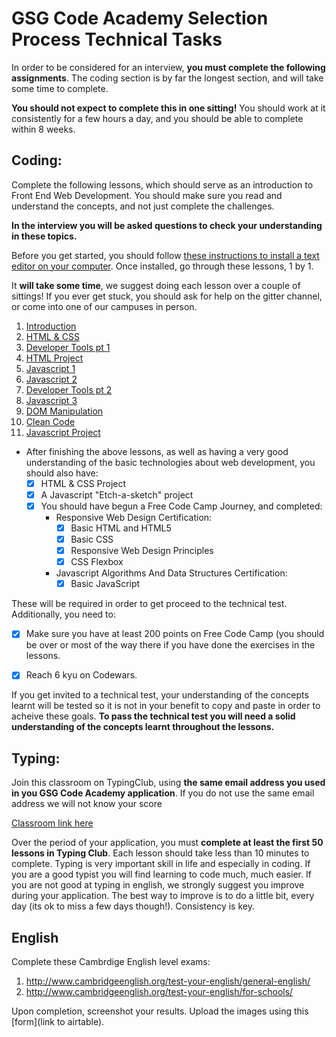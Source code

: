 # GSG Code Academy Selection Process Technical Tasks

In order to be considered for an interview, **you must complete the following assignments**. The coding section is by far the longest section, and will take some time to complete.

**You should not expect to complete this in one sitting!** You should work at it consistently for a few hours a day, and you should be able to complete within 8 weeks.

## Coding:

Complete the following lessons, which should serve as an introduction to Front End Web Development. You should make sure you read and understand the concepts, and not just complete the challenges.

**In the interview you will be asked questions to check your understanding in these topics.**

Before you get started, you should follow [these instructions to install a text editor on your computer](). Once installed, go through these lessons, 1 by 1. 

It **will take some time**, we suggest doing each lesson over a couple of sittings! If you ever get stuck, you should ask for help on the gitter channel, or come into one of our campuses in person.

1. [Introduction](pre-requisites/01-introduction.md)
2. [HTML & CSS](pre-requisites/02-html-css.md)
3. [Developer Tools pt 1](pre-requisites/03-dev-tools.md)
4. [HTML Project](pre-requisites/04-project.md)
5. [Javascript 1](pre-requisites/05-javascript-1.md)
6. [Javascript 2](pre-requisites/06-javascript-2.md)
7. [Developer Tools pt 2](pre-requisites/07-dev-tools-2.md)
8. [Javascript 3](pre-requisites/08-javascript-3.md)
9. [DOM Manipulation](pre-requisites/09-dom-manipulation.md)
10. [Clean Code](pre-requisites/10-clean-code.md)
11. [Javascript Project](pre-requisites/11-project-js.md)

- After finishing the above lessons, as well as having a very good understanding of the basic technologies about web development, you should also have:
  - [x] HTML & CSS Project
  - [x] A Javascript "Etch-a-sketch" project
  - [x] You should have begun a Free Code Camp Journey, and completed:
    - Responsive Web Design Certification:
      - [x] Basic HTML and HTML5
      - [x] Basic CSS
      - [x] Responsive Web Design Principles
      - [x] CSS Flexbox
    - Javascript Algorithms And Data Structures Certification:
      - [x] Basic JavaScript

These will be required in order to get proceed to the technical test. Additionally, you need to:

- [x] Make sure you have at least 200 points on Free Code Camp (you should be over or most of the way there if you have done the exercises in the lessons.

- [x] Reach 6 kyu on Codewars.

If you get invited to a technical test, your understanding of the concepts learnt will be tested so it is not in your benefit to copy and paste in order to acheive these goals. **To pass the technical test you will need a solid understanding of the concepts learnt throughout the lessons.**


## Typing:

Join this classroom on TypingClub, using **the same email address you used in you GSG Code Academy application**. If you do not use the same email address we will not know your score

[Classroom link here](https://gsg-code-academy.typingclub.com/signup/GMUR84A)

Over the period of your application, you must **complete at least the first 50 lessons in Typing Club**. 
Each lesson should take less than 10 minutes to complete. 
Typing is very important skill in life and especially in coding. If you are a good typist you will find learning to code much, much easier.
If you are not good at typing in english, we strongly suggest you improve during your application. The best way to improve is to do a little bit, every day (its ok to miss a few days though!). Consistency is key.

## English

Complete these Cambrdige English level exams:

1. http://www.cambridgeenglish.org/test-your-english/general-english/
2. http://www.cambridgeenglish.org/test-your-english/for-schools/

Upon completion, screenshot your results. Upload the images using this [form](link to airtable).


